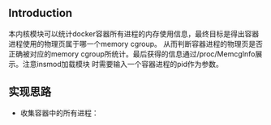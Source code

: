## Introduction

本内核模块可以统计docker容器所有进程的内存使用信息，最终目标是得出容器进程使用的物理页属于哪一个memory cgroup。
从而判断容器进程的物理页是否正确被对应的memory cgroup所统计。最后获得的信息通过/proc/MemcgInfo展示。注意insmod加载模块
时需要输入一个容器进程的pid作为参数。

## 实现思路
* 收集容器中的所有进程： 

